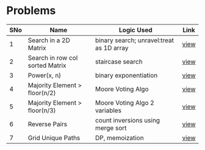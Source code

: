 # Problems

SNo | Name | Logic Used | Link |
----|------|------------|------|
1 | Search in a 2D Matrix | binary search; unravel:treat as 1D array | [view](search_2D_snake.cpp)
2 | Search in row col sorted Matrix | staircase search | [view](search_2D_rowColSorted.cpp)
3 | Power(x, n) | binary exponentiation | [view](binary_expo.cpp)
4 | Majority Element > floor(n/2) | Moore Voting Algo | [view](majority_element_N2.cpp)
5 | Majority Element > floor(n/3) | Moore Voting Algo 2 variables | [view](majority_element_N3.cpp)
6 | Reverse Pairs | count inversions using merge sort | [view](reverse_pairs.cpp)
7 | Grid Unique Paths | DP, memoization | [view](grid_unique_paths.cpp)